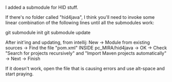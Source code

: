 I added a submodule for HID stuff.

If there's no folder called "hid4java", I think you'll need to invoke some linear combination of the following lines until all the submodules work:

git submodule init
git submodule update

After init'ing and updating, from intellij:
New -> Module from existing sources -> Find the file "pom.xml" INSIDE pc_MIRA/hid4java -> OK -> Check "Search for projects recursively" and "Import Maven projects automatically" -> Next -> Finish

If it doesn't work, open the file that is causing errors and use alt-space and start praying.
